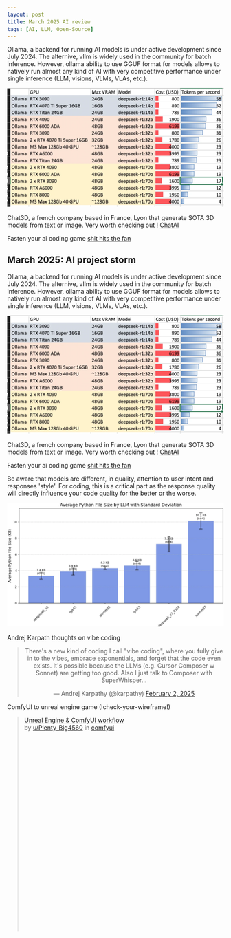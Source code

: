 ```yaml
---
layout: post
title: March 2025 AI review
tags: [AI, LLM, Open-Source]
---
```


Ollama, a backend for running AI models is under active development since July 2024. The alternive, vllm is widely used in the community for batch inference. However, ollama ability to use GGUF format for models allows to natively run almost any kind of AI with very competitive performance under single inference (LLM, visions, VLMs, VLAs, etc.).

![Ollama, Speed](/images/ollamaspeed.png "Ollama perfomrance comparison")

Chat3D, a french company based in France, Lyon that generate SOTA 3D models from text or image. Very worth checking out !
[ChatAI](https://chat3d.ai/) 

Fasten your ai coding game
[shit hits the fan](https://www.reddit.com/r/ClaudeAI/comments/1jj2ucr/i_completed_a_project_with_100_aigenerated_code/)


## March 2025: AI project storm


Ollama, a backend for running AI models is under active development since July 2024. The alternive, vllm is widely used in the community for batch inference. However, ollama ability to use GGUF format for models allows to natively run almost any kind of AI with very competitive performance under single inference (LLM, visions, VLMs, VLAs, etc.).

![Ollama, Speed](/images/ollamaspeed.png "Ollama perfomrance comparison")

Chat3D, a french company based in France, Lyon that generate SOTA 3D models from text or image. Very worth checking out !
[ChatAI](https://chat3d.ai/) 

Fasten your ai coding game
[shit hits the fan](https://www.reddit.com/r/ClaudeAI/comments/1jj2ucr/i_completed_a_project_with_100_aigenerated_code/)

Be aware that models are different, in quality, attention to user intent and responses 'style'. For coding, this is a critical part as the response quality will directly influence your code quality for the better or the worse.

![python average size](../images/averagepythonsize.png)

Andrej Karpath thoughts on vibe coding
<blockquote class="twitter-tweet" data-dnt="true" align="center"><p lang="en" dir="ltr">There&#39;s a new kind of coding I call &quot;vibe coding&quot;, where you fully give in to the vibes, embrace exponentials, and forget that the code even exists. It&#39;s possible because the LLMs (e.g. Cursor Composer w Sonnet) are getting too good. Also I just talk to Composer with SuperWhisper…</p>&mdash; Andrej Karpathy (@karpathy) <a href="https://twitter.com/karpathy/status/1886192184808149383?ref_src=twsrc%5Etfw">February 2, 2025</a></blockquote>
<script async src="https://platform.twitter.com/widgets.js" charset="utf-8"></script>


ComfyUI to unreal engine game (!check-your-wireframe!)

<blockquote class="reddit-embed-bq" style="height:500px" data-embed-created="2025-03-26T16:11:18Z">
<a href="https://www.reddit.com/r/comfyui/comments/1jfiakn/unreal_engine_comfyui_workflow/">Unreal Engine &amp; ComfyUI workflow</a><br> by
<a href="https://www.reddit.com/user/Plenty_Big4560/">u/Plenty_Big4560</a> in
<a href="https://www.reddit.com/r/comfyui/">comfyui</a>
</blockquote>
<script async src="https://embed.reddit.com/widgets.js" charset="UTF-8"></script>